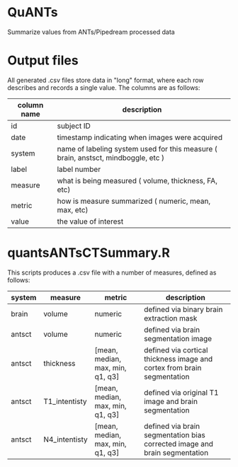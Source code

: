 # QuANTs
Summarize values from ANTs/Pipedream processed data

# Output files
All generated .csv files store data in "long" format, where each
row describes and records a single value. The columns are as follows:

| column name | description |
| --- | --- |
| id | subject ID |
| date | timestamp indicating when images were acquired |
| system | name of labeling system used for this measure ( brain, anstsct, mindboggle, etc ) |
| label | label number |
| measure | what is being measured ( volume, thickness, FA, etc) |
| metric | how is measure summarized ( numeric, mean, max, etc) |
| value | the value of interest |

# quantsANTsCTSummary.R
This scripts produces a .csv file with a number of measures, defined as follows:

| system | measure | metric | description |
| ---  | --- | --- | --- |
| brain | volume | numeric | defined via binary brain extraction mask |
| antsct | volume | numeric | defined via brain segmentation image |
| antsct | thickness | [mean, median, max, min, q1, q3] | defined via cortical thickness image and cortex from brain segmentation |
| antsct | T1_intentisty | [mean, median, max, min, q1, q3] | defined via original T1 image and brain segmentation |
| antsct | N4_intentisty | [mean, median, max, min, q1, q3] | defined via brain segmentation bias corrected image and brain segmentation |
